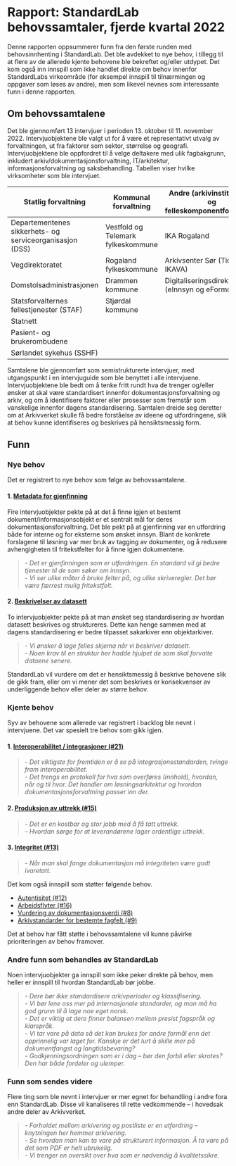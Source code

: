 # Rapport: StandardLab behovssamtaler, fjerde kvartal 2022

Denne rapporten oppsummerer funn fra den første runden med behovsinnhenting i StandardLab. Det ble avdekket to nye behov, i tillegg til at flere av de allerede kjente behovene ble bekreftet og/eller utdypet. Det kom også inn innspill som ikke handlet direkte om behov innenfor StandardLabs virkeområde (for eksempel innspill til tilnærmingen og oppgaver som løses av andre), men som likevel nevnes som interessante funn i denne rapporten.

## Om behovssamtalene

Det ble gjennomført 13 intervjuer i perioden 13. oktober til 11. november 2022. Intervjuobjektene ble valgt ut for å være et representativt utvalg av forvaltningen, ut fra faktorer som sektor, størrelse og geografi. Intervjuobjektene ble oppfordret til å velge deltakere med ulik fagbakgrunn, inkludert arkiv/dokumentasjonsforvaltning, IT/arkitektur, informasjonsforvaltning og saksbehandling. Tabellen viser hvilke virksomheter som ble intervjuet.

| **Statlig forvaltning** | **Kommunal forvaltning** | **Andre (arkivinstitusjoner og felleskomponentforvaltere)** |
| --- | --- | --- |
| Departementenes sikkerhets- og serviceorganisasjon (DSS) | Vestfold og Telemark fylkeskommune | IKA Rogaland |
| Vegdirektoratet | Rogaland fylkeskommune | Arkivsenter Sør (Tidl. IKAVA) |
| Domstolsadministrasjonen | Drammen kommune | Digitaliseringsdirektoratet (eInnsyn og eFormdling) |
| Statsforvalternes fellestjenester (STAF) | Stjørdal kommune | |
| Statnett | | |
| Pasient- og brukerombudene | | |
| Sørlandet sykehus (SSHF) | | |

Samtalene ble gjennomført som semistrukturerte intervjuer, med utgangspunkt i en intervjuguide som ble benyttet i alle intervjuene. Intervjuobjektene ble bedt om å tenke fritt rundt hva de trenger og/eller ønsker at skal være standardisert innenfor dokumentasjonsforvaltning og arkiv, og om å identifisere faktorer eller prosesser som fremstår som vanskelige innenfor dagens standardisering. Samtalen dreide seg deretter om at Arkivverket skulle få bedre forståelse av ideene og utfordringene, slik at behov kunne identifiseres og beskrives på hensiktsmessig form.

## Funn

### Nye behov

Det er registrert to nye behov som følge av behovssamtalene.

#### 1. [Metadata for gjenfinning](https://github.com/arkivverket/standardlab/issues/45)

Fire intervjuobjekter pekte på at det å finne igjen et bestemt dokument/informasjonsobjekt er et sentralt mål for deres dokumentasjonsforvaltning. Det ble pekt på at gjenfinning var en utfordring både for interne og for eksterne som ønsket innsyn. Blant de konkrete forslagene til løsning var mer bruk av tagging av dokumenter, og å redusere avhengigheten til fritekstfelter for å finne igjen dokumentene.
> _- Det er gjenfinningen som er utfordringen. En standard vil gi bedre tjenester til de som søker om innsyn._  
> _- Vi ser ulike måter å bruke felter på, og ulike skriveregler. Det bør være færrest mulig fritekstfelt._

#### 2. [Beskrivelser av datasett](https://github.com/arkivverket/standardlab/issues/40)

To intervjuobjekter pekte på at man ønsket seg standardisering av hvordan datasett beskrives og struktureres. Dette kan henge sammen med at dagens standardisering er bedre tilpasset sakarkiver enn objektarkiver.
> _- Vi ønsker å lage felles skjema når vi beskriver datasett._  
> _- Noen krav til en struktur her hadde hjulpet de som skal forvalte dataene senere._

StandardLab vil vurdere om det er hensiktsmessig å beskrive behovene slik de gikk fram, eller om vi mener det som beskrives er konsekvenser av underliggende behov eller deler av større behov.

### Kjente behov

Syv av behovene som allerede var registrert i backlog ble nevnt i intervjuene. Det var spesielt tre behov som gikk igjen.

#### 1. [Interoperabilitet / integrasjoner (#21)](https://github.com/arkivverket/standardlab/issues/21)

> _- Det viktigste for fremtiden er å se på integrasjonsstandarden, tvinge fram interoperabilitet._  
> _- Det trengs en protokoll for hva som overføres (innhold), hvordan, når og til hvor. Det handler om løsningsarkitektur og hvordan dokumentasjonsforvaltning passer inn der._

#### 2. [Produksjon av uttrekk (#15)](https://github.com/arkivverket/standardlab/issues/15)

> _- Det er en kostbar og stor jobb med å få tatt uttrekk._  
> _- Hvordan sørge for at leverandørene lager ordentlige uttrekk._

#### 3. [Integritet (#13)](https://github.com/arkivverket/standardlab/issues/13)

> _- Når man skal fange dokumentasjon_ _må_ _integriteten være godt ivaretatt._

Det kom også innspill som støtter følgende behov.

- [Autentisitet (#12)](https://github.com/arkivverket/standardlab/issues/12)
- [Arbeidsflyter (#16)](https://github.com/arkivverket/standardlab/issues/16)
- [Vurdering av dokumentasjonsverdi (#8)](https://github.com/arkivverket/standardlab/issues/8)
- [Arkivstandarder for bestemte fagfelt (#9)](https://github.com/arkivverket/standardlab/issues/9)

Det at behov har fått støtte i behovssamtalene vil kunne påvirke prioriteringen av behov framover.

### Andre funn som behandles av StandardLab

Noen intervjuobjekter ga innspill som ikke peker direkte på behov, men heller er innspill til hvordan StandardLab bør jobbe.

> _- Dere bør ikke standardisere arkivperioder og klassifisering._  
> _- Vi bør lene oss mer på internasjonale standarder, og man må ha god grunn til å lage noe eget norsk._  
> _- Det er viktig at dere finner balansen mellom presist fagspråk og klarspråk._  
> _- Vi tar vare på data så det kan brukes for andre formål enn det opprinnelig var laget for. Kanskje er det lurt å skille mer på dokumentfangst og langtidsbevaring?_  
> _- Godkjenningsordningen som er i dag – bør den forbli eller skrotes? Den har både fordeler og ulemper._

### Funn som sendes videre

Flere ting som ble nevnt i intervjuer er mer egnet for behandling i andre fora enn StandardLab. Disse vil kanaliseres til rette vedkommende – i hovedsak andre deler av Arkivverket.

> _- Forholdet mellom arkivering og postliste er en utfordring – knytningen her hemmer arkivering._  
> _- Se hvordan man kan ta vare på strukturert informasjon. Å ta vare på det som PDF er helt ubrukelig._  
> _- Vi trenger en oversikt over hva som er nødvendig å kvalitetssikre._
